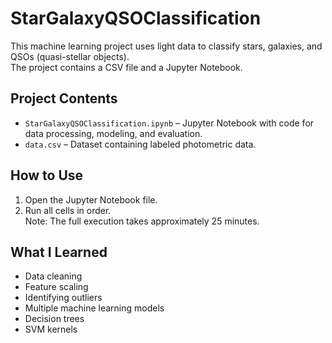 # StarGalaxyQSOClassification

This machine learning project uses light data to classify stars, galaxies, and QSOs (quasi-stellar objects).  
The project contains a CSV file and a Jupyter Notebook.

## Project Contents

- `StarGalaxyQSOClassification.ipynb` – Jupyter Notebook with code for data processing, modeling, and evaluation.
- `data.csv` – Dataset containing labeled photometric data.

## How to Use

1. Open the Jupyter Notebook file.
2. Run all cells in order.  
   Note: The full execution takes approximately 25 minutes.

## What I Learned

- Data cleaning  
- Feature scaling  
- Identifying outliers  
- Multiple machine learning models  
- Decision trees  
- SVM kernels
